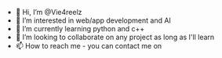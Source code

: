 - 👋 Hi, I’m @Vie4reelz
- 👀 I’m interested in web/app development and AI
- 🌱 I’m currently learning python and c++
- 💞️ I’m looking to collaborate on any project as long as I'll learn
- 📫 How to reach me - you can contact me on 

<!---
Vie4reelz/Vie4reelz is a ✨ special ✨ repository because its `README.md` (this file) appears on your GitHub profile.
You can click the Preview link to take a look at your changes.
--->
